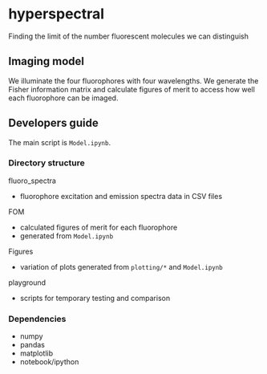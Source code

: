 # hyperspectral
Finding the limit of the number fluorescent molecules we can distinguish

## Imaging model
We illuminate the four fluorophores with four wavelengths.
We generate the Fisher information matrix and calculate figures of merit to access how well each fluorophore can be imaged.

## Developers guide
The main script is `Model.ipynb`.

### Directory structure
fluoro_spectra
- fluorophore excitation and emission spectra data in CSV files
<!-- - downloaded from FPbase -->
FOM
- calculated figures of merit for each fluorophore
- generated from `Model.ipynb`

Figures 
- variation of plots generated from `plotting/*` and `Model.ipynb`

playground
- scripts for temporary testing and comparison

### Dependencies
- numpy
- pandas
- matplotlib
- notebook/ipython